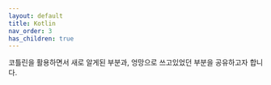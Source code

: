 ```yaml
---
layout: default
title: Kotlin
nav_order: 3
has_children: true
---
```


코틀린을 활용하면서 새로 알게된 부분과, 엉망으로 쓰고있었던 부분을 공유하고자 합니다.